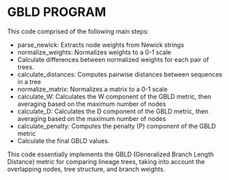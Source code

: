 # GBLD PROGRAM

This code comprised of the following main steps:

   - parse_newick: Extracts node weights from Newick strings
   - normalize_weights: Normalizes weights to a 0-1 scale
   - Calculate differences between normalized weights for each pair of trees.
   - calculate_distances: Computes pairwise distances between sequences in a tree
   - normalize_matrix: Normalizes a matrix to a 0-1 scale
   - calculate_W: Calculates the W component of the GBLD metric, then averaging based on the maximum number of nodes
   - calculate_D: Calculates the D component of the GBLD metric, then averaging based on the maximum number of nodes
   - calculate_penalty: Computes the penalty (P) component of the GBLD metric
   - Calculate the final GBLD values.


This code essentially implements the GBLD (Generalized Branch Length Distance) metric for comparing lineage trees, taking into account the overlapping nodes, tree structure, and branch weights.
